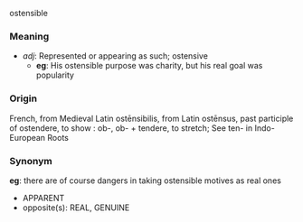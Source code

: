 ostensible
### Meaning
+ _adj_: Represented or appearing as such; ostensive
    + __eg__: His ostensible purpose was charity, but his real goal was popularity

### Origin

French, from Medieval Latin ostēnsibilis, from Latin ostēnsus, past participle of ostendere, to show : ob-, ob- + tendere, to stretch; See ten- in Indo-European Roots

### Synonym

__eg__: there are of course dangers in taking ostensible motives as real ones

+ APPARENT
+ opposite(s): REAL, GENUINE



